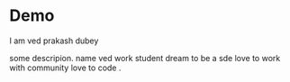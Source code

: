 # Demo
I am ved prakash dubey

some descripion.
name ved
work student 
dream to be a sde
love to work with community
love to code .
